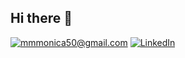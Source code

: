 ## Hi there 👋

<a href="mailto:mmmonica50@gmail.com">![mmmonica50@gmail.com](https://img.shields.io/badge/Gmail-D14836?style=flat&logo=gmail&logoColor=white)</a>
<a href="<https://linkedin.com/in/mmmonica50>">![LinkedIn](https://img.shields.io/badge/LinkedIn-0077B5?style=flat&logo=linkedin&logoColor=white)</a>
